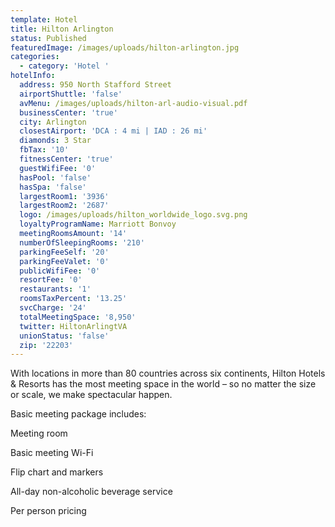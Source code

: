 ```yaml
---
template: Hotel
title: Hilton Arlington
status: Published
featuredImage: /images/uploads/hilton-arlington.jpg
categories:
  - category: 'Hotel '
hotelInfo:
  address: 950 North Stafford Street
  airportShuttle: 'false'
  avMenu: /images/uploads/hilton-arl-audio-visual.pdf
  businessCenter: 'true'
  city: Arlington
  closestAirport: 'DCA : 4 mi | IAD : 26 mi'
  diamonds: 3 Star
  fbTax: '10'
  fitnessCenter: 'true'
  guestWifiFee: '0'
  hasPool: 'false'
  hasSpa: 'false'
  largestRoom1: '3936'
  largestRoom2: '2687'
  logo: /images/uploads/hilton_worldwide_logo.svg.png
  loyaltyProgramName: Marriott Bonvoy
  meetingRoomsAmount: '14'
  numberOfSleepingRooms: '210'
  parkingFeeSelf: '20'
  parkingFeeValet: '0'
  publicWifiFee: '0'
  resortFee: '0'
  restaurants: '1'
  roomsTaxPercent: '13.25'
  svcCharge: '24'
  totalMeetingSpace: '8,950'
  twitter: HiltonArlingtVA
  unionStatus: 'false'
  zip: '22203'
---
```

With locations in more than 80 countries across six continents, Hilton Hotels & Resorts has the most meeting space in the world – so no matter the size or scale, we make spectacular happen.

Basic meeting package includes:

Meeting room

Basic meeting Wi-Fi

Flip chart and markers

All-day non-alcoholic beverage service

Per person pricing
